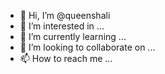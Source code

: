 - 👋 Hi, I’m @queenshali
- 👀 I’m interested in ...
- 🌱 I’m currently learning ...
- 💞️ I’m looking to collaborate on ...
- 📫 How to reach me ...

<!---
queenshali/queenshali is a ✨ special ✨ repository because its `README.md` (this file) appears on your GitHub profile.
You can click the Preview link to take a look at your changes.
--->
